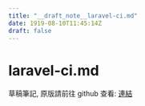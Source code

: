```yaml
---
title: "__draft_note__laravel-ci.md"
date: 1919-08-10T11:45:14Z
draft: false
---
```


# laravel-ci.md

草稿筆記, 原版請前往 github 查看: [連結](https://github.com/tinghaolai/just-random-note/blob/master/cicd/gitlab/laravel-ci.md)